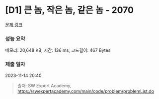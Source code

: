 # [D1] 큰 놈, 작은 놈, 같은 놈 - 2070 

[문제 링크](https://swexpertacademy.com/main/code/problem/problemDetail.do?contestProbId=AV5QQ6qqA40DFAUq) 

### 성능 요약

메모리: 20,648 KB, 시간: 136 ms, 코드길이: 467 Bytes

### 제출 일자

2023-11-14 20:40



> 출처: SW Expert Academy, https://swexpertacademy.com/main/code/problem/problemList.do